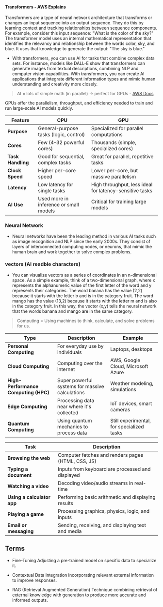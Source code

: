 #### Transformers - [AWS Explains](https://aws.amazon.com/what-is/transformers-in-artificial-intelligence/)
Transformers are a type of neural network architecture that transforms or changes an input sequence into an output sequence. They do this by learning context and tracking relationships between sequence components. For example, consider this input sequence: "What is the color of the sky?" The transformer model uses an internal mathematical representation that identifies the relevancy and relationship between the words color, sky, and blue. It uses that knowledge to generate the output: "The sky is blue." 
- With transformers, you can use AI for tasks that combine complex data sets. For instance, models like DALL-E show that transformers can generate images from textual descriptions, combining NLP and computer vision capabilities. With transformers, you can create AI applications that integrate different information types and mimic human understanding and creativity more closely.

> AI = lots of simple math (in parallel) → perfect for GPUs - [AWS Docs](https://aws.amazon.com/compare/the-difference-between-gpus-cpus/)

GPUs offer the parallelism, throughput, and efficiency needed to train and run large-scale AI models quickly.

| Feature           | **CPU**                                | **GPU**                                                 |
| ----------------- | -------------------------------------- | ------------------------------------------------------- |
| **Purpose**       | General-purpose tasks (logic, control) | Specialized for parallel computations                   |
| **Cores**         | Few (4–32 powerful cores)              | Thousands (simple, specialized cores)                   |
| **Task Handling** | Good for sequential, complex tasks     | Great for parallel, repetitive tasks                    |
| **Clock Speed**   | Higher per-core speed                  | Lower per-core, but massive parallelism                 |
| **Latency**       | Low latency for single tasks           | High throughput, less ideal for latency-sensitive tasks |
| **AI Use**        | Used more in inference or small models | Critical for training large models                      |

### Neural Network
- Neural networks have been the leading method in various AI tasks such as image recognition and NLP since the early 2000s. They consist of layers of interconnected computing nodes, or neurons, that mimic the human brain and work together to solve complex problems.

### vectors (AI readble characters) 
- You can visualize vectors as a series of coordinates in an n-dimensional space. As a simple example, think of a two-dimensional graph, where x represents the alphanumeric value of the first letter of the word and y represents their categories. The word banana has the value (2,2) because it starts with the letter b and is in the category fruit. The word mango has the value (13,2) because it starts with the letter m and is also in the category fruit. In this way, the vector (x,y) tells the neural network that the words banana and mango are in the same category.

> Computing = Using machines to think, calculate, and solve problems for us.

| Type                                 | Description                                     | Example                                   |
| ------------------------------------ | ----------------------------------------------- | ----------------------------------------- |
| **Personal Computing**               | For everyday use by individuals                 | Laptops, desktops                         |
| **Cloud Computing**                  | Computing over the internet                     | AWS, Google Cloud, Microsoft Azure        |
| **High-Performance Computing (HPC)** | Super powerful systems for massive calculations | Weather modeling, simulations             |
| **Edge Computing**                   | Processing data near where it's collected       | IoT devices, smart cameras                |
| **Quantum Computing**                | Using quantum mechanics to process data         | Still experimental, for specialized tasks |

| Task                       | Description                                        |
| -------------------------- | -------------------------------------------------- |
| **Browsing the web**       | Computer fetches and renders pages (HTML, CSS, JS) |
| **Typing a document**      | Inputs from keyboard are processed and displayed   |
| **Watching a video**       | Decoding video/audio streams in real-time          |
| **Using a calculator app** | Performing basic arithmetic and displaying results |
| **Playing a game**         | Processing graphics, physics, logic, and inputs    |
| **Email or messaging**     | Sending, receiving, and displaying text and media  |

## Terms
- Fine-Tuning
Adjusting a pre-trained model on specific data to specialize it.

- Contextual Data Integration
Incorporating relevant external information to improve responses.

- RAG (Retrieval Augmented Generation)
Technique combining retrieval of external knowledge with generation to produce more accurate and informed outputs.
